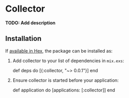 # Collector

**TODO: Add description**

## Installation

If [available in Hex](https://hex.pm/docs/publish), the package can be installed as:

  1. Add collector to your list of dependencies in `mix.exs`:

        def deps do
          [{:collector, "~> 0.0.1"}]
        end

  2. Ensure collector is started before your application:

        def application do
          [applications: [:collector]]
        end

